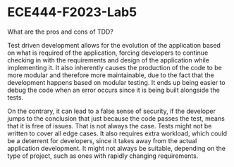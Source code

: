 # ECE444-F2023-Lab5

What are the pros and cons of TDD?

Test driven development allows for the evolution of the application based on what is required of the application, forcing developers to continue checking in with the requirements and design of the application while implementing it. It also inherently causes the production of the code to be more modular and therefore more maintainable, due to the fact that the development happens based on modular testing. It ends up being easier to debug the code when an error occurs since it is being built alongside the tests. 

On the contrary, it can lead to a false sense of security, if the developer jumps to the conclusion that just because the code passes the test, means that it is free of issues. That is not always the case. Tests might not be written to cover all edge cases. It also requires extra workload, which could be a deterrent for developers, since it takes away from the actual application development. It might not always be suitable, depending on the type of project, such as ones with rapidly changing requirements. 